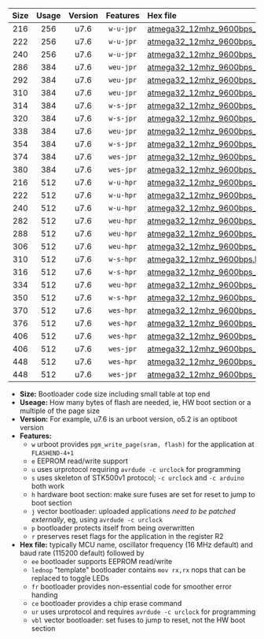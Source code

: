 |Size|Usage|Version|Features|Hex file|
|:-:|:-:|:-:|:-:|:--|
|216|256|u7.6|`w-u-jpr`|[atmega32_12mhz_9600bps_ur_vbl.hex](https://raw.githubusercontent.com/stefanrueger/urboot/main//atmega32_12mhz_9600bps_ur_vbl.hex)|
|222|256|u7.6|`w-u-jpr`|[atmega32_12mhz_9600bps_lednop_ur_vbl.hex](https://raw.githubusercontent.com/stefanrueger/urboot/main//atmega32_12mhz_9600bps_lednop_ur_vbl.hex)|
|240|256|u7.6|`w-u-jpr`|[atmega32_12mhz_9600bps_lednop_fr_ur_vbl.hex](https://raw.githubusercontent.com/stefanrueger/urboot/main//atmega32_12mhz_9600bps_lednop_fr_ur_vbl.hex)|
|286|384|u7.6|`weu-jpr`|[atmega32_12mhz_9600bps_ee_ur_vbl.hex](https://raw.githubusercontent.com/stefanrueger/urboot/main//atmega32_12mhz_9600bps_ee_ur_vbl.hex)|
|292|384|u7.6|`weu-jpr`|[atmega32_12mhz_9600bps_ee_lednop_ur_vbl.hex](https://raw.githubusercontent.com/stefanrueger/urboot/main//atmega32_12mhz_9600bps_ee_lednop_ur_vbl.hex)|
|310|384|u7.6|`weu-jpr`|[atmega32_12mhz_9600bps_ee_lednop_fr_ur_vbl.hex](https://raw.githubusercontent.com/stefanrueger/urboot/main//atmega32_12mhz_9600bps_ee_lednop_fr_ur_vbl.hex)|
|314|384|u7.6|`w-s-jpr`|[atmega32_12mhz_9600bps_vbl.hex](https://raw.githubusercontent.com/stefanrueger/urboot/main//atmega32_12mhz_9600bps_vbl.hex)|
|320|384|u7.6|`w-s-jpr`|[atmega32_12mhz_9600bps_lednop_vbl.hex](https://raw.githubusercontent.com/stefanrueger/urboot/main//atmega32_12mhz_9600bps_lednop_vbl.hex)|
|338|384|u7.6|`weu-jpr`|[atmega32_12mhz_9600bps_ee_lednop_fr_ce_ur_vbl.hex](https://raw.githubusercontent.com/stefanrueger/urboot/main//atmega32_12mhz_9600bps_ee_lednop_fr_ce_ur_vbl.hex)|
|354|384|u7.6|`w-s-jpr`|[atmega32_12mhz_9600bps_lednop_fr_vbl.hex](https://raw.githubusercontent.com/stefanrueger/urboot/main//atmega32_12mhz_9600bps_lednop_fr_vbl.hex)|
|374|384|u7.6|`wes-jpr`|[atmega32_12mhz_9600bps_ee_vbl.hex](https://raw.githubusercontent.com/stefanrueger/urboot/main//atmega32_12mhz_9600bps_ee_vbl.hex)|
|380|384|u7.6|`wes-jpr`|[atmega32_12mhz_9600bps_ee_lednop_vbl.hex](https://raw.githubusercontent.com/stefanrueger/urboot/main//atmega32_12mhz_9600bps_ee_lednop_vbl.hex)|
|216|512|u7.6|`w-u-hpr`|[atmega32_12mhz_9600bps_ur.hex](https://raw.githubusercontent.com/stefanrueger/urboot/main//atmega32_12mhz_9600bps_ur.hex)|
|222|512|u7.6|`w-u-hpr`|[atmega32_12mhz_9600bps_lednop_ur.hex](https://raw.githubusercontent.com/stefanrueger/urboot/main//atmega32_12mhz_9600bps_lednop_ur.hex)|
|240|512|u7.6|`w-u-hpr`|[atmega32_12mhz_9600bps_lednop_fr_ur.hex](https://raw.githubusercontent.com/stefanrueger/urboot/main//atmega32_12mhz_9600bps_lednop_fr_ur.hex)|
|282|512|u7.6|`weu-hpr`|[atmega32_12mhz_9600bps_ee_ur.hex](https://raw.githubusercontent.com/stefanrueger/urboot/main//atmega32_12mhz_9600bps_ee_ur.hex)|
|288|512|u7.6|`weu-hpr`|[atmega32_12mhz_9600bps_ee_lednop_ur.hex](https://raw.githubusercontent.com/stefanrueger/urboot/main//atmega32_12mhz_9600bps_ee_lednop_ur.hex)|
|306|512|u7.6|`weu-hpr`|[atmega32_12mhz_9600bps_ee_lednop_fr_ur.hex](https://raw.githubusercontent.com/stefanrueger/urboot/main//atmega32_12mhz_9600bps_ee_lednop_fr_ur.hex)|
|310|512|u7.6|`w-s-hpr`|[atmega32_12mhz_9600bps.hex](https://raw.githubusercontent.com/stefanrueger/urboot/main//atmega32_12mhz_9600bps.hex)|
|316|512|u7.6|`w-s-hpr`|[atmega32_12mhz_9600bps_lednop.hex](https://raw.githubusercontent.com/stefanrueger/urboot/main//atmega32_12mhz_9600bps_lednop.hex)|
|334|512|u7.6|`weu-hpr`|[atmega32_12mhz_9600bps_ee_lednop_fr_ce_ur.hex](https://raw.githubusercontent.com/stefanrueger/urboot/main//atmega32_12mhz_9600bps_ee_lednop_fr_ce_ur.hex)|
|350|512|u7.6|`w-s-hpr`|[atmega32_12mhz_9600bps_lednop_fr.hex](https://raw.githubusercontent.com/stefanrueger/urboot/main//atmega32_12mhz_9600bps_lednop_fr.hex)|
|370|512|u7.6|`wes-hpr`|[atmega32_12mhz_9600bps_ee.hex](https://raw.githubusercontent.com/stefanrueger/urboot/main//atmega32_12mhz_9600bps_ee.hex)|
|376|512|u7.6|`wes-hpr`|[atmega32_12mhz_9600bps_ee_lednop.hex](https://raw.githubusercontent.com/stefanrueger/urboot/main//atmega32_12mhz_9600bps_ee_lednop.hex)|
|406|512|u7.6|`wes-hpr`|[atmega32_12mhz_9600bps_ee_lednop_fr.hex](https://raw.githubusercontent.com/stefanrueger/urboot/main//atmega32_12mhz_9600bps_ee_lednop_fr.hex)|
|406|512|u7.6|`wes-jpr`|[atmega32_12mhz_9600bps_ee_lednop_fr_vbl.hex](https://raw.githubusercontent.com/stefanrueger/urboot/main//atmega32_12mhz_9600bps_ee_lednop_fr_vbl.hex)|
|448|512|u7.6|`wes-hpr`|[atmega32_12mhz_9600bps_ee_lednop_fr_ce.hex](https://raw.githubusercontent.com/stefanrueger/urboot/main//atmega32_12mhz_9600bps_ee_lednop_fr_ce.hex)|
|448|512|u7.6|`wes-jpr`|[atmega32_12mhz_9600bps_ee_lednop_fr_ce_vbl.hex](https://raw.githubusercontent.com/stefanrueger/urboot/main//atmega32_12mhz_9600bps_ee_lednop_fr_ce_vbl.hex)|

- **Size:** Bootloader code size including small table at top end
- **Useage:** How many bytes of flash are needed, ie, HW boot section or a multiple of the page size
- **Version:** For example, u7.6 is an urboot version, o5.2 is an optiboot version
- **Features:**
  + `w` urboot provides `pgm_write_page(sram, flash)` for the application at `FLASHEND-4+1`
  + `e` EEPROM read/write support
  + `u` uses urprotocol requiring `avrdude -c urclock` for programming
  + `s` uses skeleton of STK500v1 protocol; `-c urclock` and `-c arduino` both work
  + `h` hardware boot section: make sure fuses are set for reset to jump to boot section
  + `j` vector bootloader: uploaded applications *need to be patched externally*, eg, using `avrdude -c urclock`
  + `p` bootloader protects itself from being overwritten
  + `r` preserves reset flags for the application in the register R2
- **Hex file:** typically MCU name, oscillator frequency (16 MHz default) and baud rate (115200 default) followed by
  + `ee` bootloader supports EEPROM read/write
  + `lednop` "template" bootloader contains `mov rx,rx` nops that can be replaced to toggle LEDs
  + `fr` bootloader provides non-essential code for smoother error handing
  + `ce` bootloader provides a chip erase command
  + `ur` uses urprotocol and requires `avrdude -c urclock` for programming
  + `vbl` vector bootloader: set fuses to jump to reset, not the HW boot section
